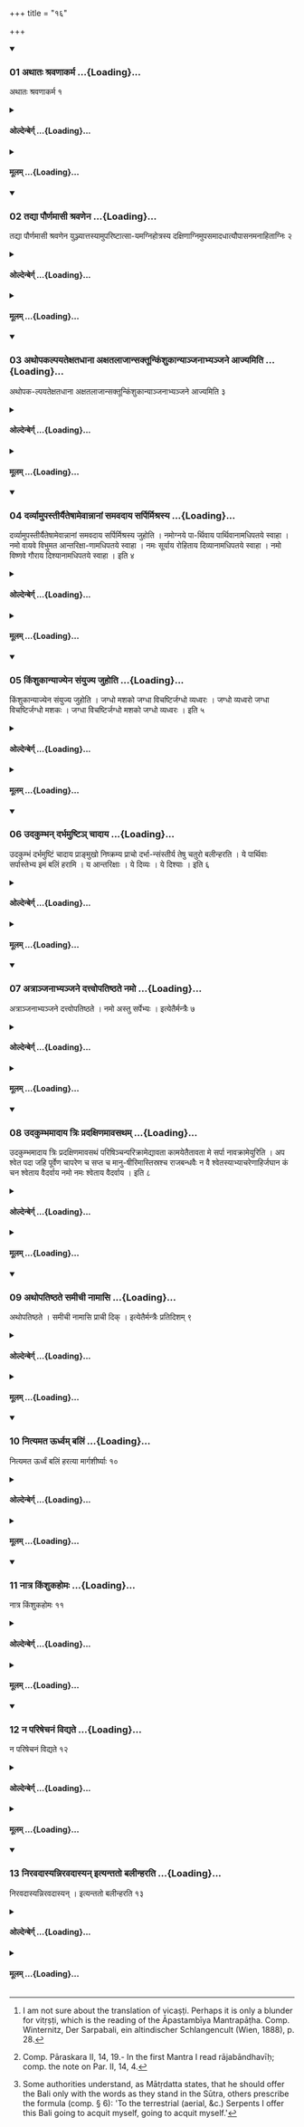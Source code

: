 +++
title = "१६"

+++

<div class="js_include" includetitle="true" newlevelforh1="3" unfilled url="/vedAH_yajuH/taittirIyam/sUtram/hiraNyakeshI/gRhyam/vishvAsa-prastutiH/2/16/01_athAtaH_shravaNAkarma.md">
<details open><summary><h3>01 अथातः श्रवणाकर्म ...{Loading}...</h3></summary>

अथातः श्रवणाकर्म १
</details>
</div>
<div class="js_include collapsed" newlevelforh1="4" title="ओल्देन्बेर्ग्" unfilled url="/vedAH_yajuH/taittirIyam/sUtram/hiraNyakeshI/gRhyam/oldenberg/2/16/01_athAtaH_shravaNAkarma.md">
<details><summary><h4>ओल्देन्बेर्ग् ...{Loading}...</h4></summary>

1. Now (follows) the Śravaṇā ceremony.

</details>
</div>
<div class="js_include collapsed" newlevelforh1="4" title="मूलम्" unfilled url="/vedAH_yajuH/taittirIyam/sUtram/hiraNyakeshI/gRhyam/mUlam/2/16/01_athAtaH_shravaNAkarma.md">
<details><summary><h4>मूलम् ...{Loading}...</h4></summary>

अथातः श्रवणाकर्म १
</details>
</div>
<div class="js_include" includetitle="true" newlevelforh1="3" unfilled url="/vedAH_yajuH/taittirIyam/sUtram/hiraNyakeshI/gRhyam/vishvAsa-prastutiH/2/16/02_tadyA_paurNamAsI_shravaNena.md">
<details open><summary><h3>02 तद्या पौर्णमासी श्रवणेन ...{Loading}...</h3></summary>

तद्या पौर्णमासी श्रवणेन युञ्ज्यात्तस्यामुपरिष्टात्सा-यमग्निहोत्रस्य दक्षिणाग्निमुपसमादधात्यौपासनमनाहिताग्निः २
</details>
</div>
<div class="js_include collapsed" newlevelforh1="4" title="ओल्देन्बेर्ग्" unfilled url="/vedAH_yajuH/taittirIyam/sUtram/hiraNyakeshI/gRhyam/oldenberg/2/16/02_tadyA_paurNamAsI_shravaNena.md">
<details><summary><h4>ओल्देन्बेर्ग् ...{Loading}...</h4></summary>

2. On the day of that full moon which falls under (the Nakṣatra) Śravaṇa, after the evening Agnihotra he puts wood on the (third of the three Śrauta fires, called the) Dakṣiṇāgni. One who has not set up the (Śrauta) fires, (does the same with) the sacred domestic fire.

</details>
</div>
<div class="js_include collapsed" newlevelforh1="4" title="मूलम्" unfilled url="/vedAH_yajuH/taittirIyam/sUtram/hiraNyakeshI/gRhyam/mUlam/2/16/02_tadyA_paurNamAsI_shravaNena.md">
<details><summary><h4>मूलम् ...{Loading}...</h4></summary>

तद्या पौर्णमासी श्रवणेन युञ्ज्यात्तस्यामुपरिष्टात्सा-यमग्निहोत्रस्य दक्षिणाग्निमुपसमादधात्यौपासनमनाहिताग्निः २
</details>
</div>
<div class="js_include" includetitle="true" newlevelforh1="3" unfilled url="/vedAH_yajuH/taittirIyam/sUtram/hiraNyakeshI/gRhyam/vishvAsa-prastutiH/2/16/03_athopakalpayatexatadhAnA_ax.md">
<details open><summary><h3>03 अथोपकल्पयतेक्षतधाना अक्षतलाजान्सक्तून्किंशुकान्याञ्जनाभ्यञ्जने आज्यमिति ...{Loading}...</h3></summary>

अथोपक-ल्पयतेक्षतधाना अक्षतलाजान्सक्तून्किंशुकान्याञ्जनाभ्यञ्जने आज्यमिति ३
</details>
</div>
<div class="js_include collapsed" newlevelforh1="4" title="ओल्देन्बेर्ग्" unfilled url="/vedAH_yajuH/taittirIyam/sUtram/hiraNyakeshI/gRhyam/oldenberg/2/16/03_athopakalpayatexatadhAnA_ax.md">
<details><summary><h4>ओल्देन्बेर्ग् ...{Loading}...</h4></summary>

3. Then he procures unbroken grains, unbroken fried grains, coarsely ground grains, (leaves and blossoms) of the Kiṃśuka tree, collyrium and (other) salve, and Ājya.

</details>
</div>
<div class="js_include collapsed" newlevelforh1="4" title="मूलम्" unfilled url="/vedAH_yajuH/taittirIyam/sUtram/hiraNyakeshI/gRhyam/mUlam/2/16/03_athopakalpayatexatadhAnA_ax.md">
<details><summary><h4>मूलम् ...{Loading}...</h4></summary>

अथोपक-ल्पयतेक्षतधाना अक्षतलाजान्सक्तून्किंशुकान्याञ्जनाभ्यञ्जने आज्यमिति ३
</details>
</div>
<div class="js_include" includetitle="true" newlevelforh1="3" unfilled url="/vedAH_yajuH/taittirIyam/sUtram/hiraNyakeshI/gRhyam/vishvAsa-prastutiH/2/16/04_darvyAmupastIryaiteShAmevAn.md">
<details open><summary><h3>04 दर्व्यामुपस्तीर्यैतेषामेवान्नानां समवदाय सर्पिर्मिश्रस्य ...{Loading}...</h3></summary>

दर्व्यामुपस्तीर्यैतेषामेवान्नानां समवदाय सर्पिर्मिश्रस्य जुहोति । नमोग्नये पा-र्थिवाय पार्थिवानामधिपतये स्वाहा । नमो वायवे विभुमत आन्तरिक्षा-णामधिपतये स्वाहा । नमः सूर्याय रोहिताय दिव्यानामधिपतये स्वाहा । नमो विष्णवे गौराय दिश्यानामधिपतये स्वाहा । इति ४
</details>
</div>
<div class="js_include collapsed" newlevelforh1="4" title="ओल्देन्बेर्ग्" unfilled url="/vedAH_yajuH/taittirIyam/sUtram/hiraNyakeshI/gRhyam/oldenberg/2/16/04_darvyAmupastIryaiteShAmevAn.md">
<details><summary><h4>ओल्देन्बेर्ग् ...{Loading}...</h4></summary>

4. Having 'spread under' (Ājya) in the (spoon called) Darvi, he cuts off (the Avadānas) of those kinds of food (mentioned in Sūtra 3), mixes them with clarified butter, and sacrifices (with the formulas), 'Adoration to Agni the terrestrial, the lord of terrestrial beings! Svāhā! Adoration to Vāyu the all-pervading, the lord of aerial beings! Svāhā! Adoration to Sūrya, the red one, the lord of celestial beings! Svāhā! Adoration to Viṣṇu, the whitish one, the lord of the beings that dwell in the quarters (of the world). Svāhā!'

</details>
</div>
<div class="js_include collapsed" newlevelforh1="4" title="मूलम्" unfilled url="/vedAH_yajuH/taittirIyam/sUtram/hiraNyakeshI/gRhyam/mUlam/2/16/04_darvyAmupastIryaiteShAmevAn.md">
<details><summary><h4>मूलम् ...{Loading}...</h4></summary>

दर्व्यामुपस्तीर्यैतेषामेवान्नानां समवदाय सर्पिर्मिश्रस्य जुहोति । नमोग्नये पा-र्थिवाय पार्थिवानामधिपतये स्वाहा । नमो वायवे विभुमत आन्तरिक्षा-णामधिपतये स्वाहा । नमः सूर्याय रोहिताय दिव्यानामधिपतये स्वाहा । नमो विष्णवे गौराय दिश्यानामधिपतये स्वाहा । इति ४
</details>
</div>
<div class="js_include" includetitle="true" newlevelforh1="3" unfilled url="/vedAH_yajuH/taittirIyam/sUtram/hiraNyakeshI/gRhyam/vishvAsa-prastutiH/2/16/05_kiMshukAnyAjyena_saMyujya_j.md">
<details open><summary><h3>05 किंशुकान्याज्येन संयुज्य जुहोति ...{Loading}...</h3></summary>

किंशुकान्याज्येन संयुज्य जुहोति । जग्धो मशको जग्धा विचष्टिर्जग्धो व्यध्वरः । जग्धो व्यध्वरो जग्धा विचष्टिर्जग्धो मशकः । जग्धा विचष्टिर्जग्धो मशको जग्धो व्यध्वरः । इति ५
</details>
</div>
<div class="js_include collapsed" newlevelforh1="4" title="ओल्देन्बेर्ग्" unfilled url="/vedAH_yajuH/taittirIyam/sUtram/hiraNyakeshI/gRhyam/oldenberg/2/16/05_kiMshukAnyAjyena_saMyujya_j.md">
<details><summary><h4>ओल्देन्बेर्ग् ...{Loading}...</h4></summary>

5. [^1]  He anoints the Kiṃśuka (flowers and leaves) with Ājya, and sacrifices with (the Mantras), 'Devoured is the gadfly; devoured is thirst (?); devoured is the stinging worm.' 'Devoured is the stinging worm; devoured is thirst; devoured is the gadfly.'

[^1]:  I am not sure about the translation of vicaṣṭi. Perhaps it is only a blunder for vitṛṣṭi, which is the reading of the Āpastambīya Mantrapāṭha. Comp. Winternitz, Der Sarpabali, ein altindischer Schlangencult (Wien, 1888), p. 28.

'Devoured is thirst; devoured is the gadfly; devoured is the stinging worm.'

</details>
</div>
<div class="js_include collapsed" newlevelforh1="4" title="मूलम्" unfilled url="/vedAH_yajuH/taittirIyam/sUtram/hiraNyakeshI/gRhyam/mUlam/2/16/05_kiMshukAnyAjyena_saMyujya_j.md">
<details><summary><h4>मूलम् ...{Loading}...</h4></summary>

किंशुकान्याज्येन संयुज्य जुहोति । जग्धो मशको जग्धा विचष्टिर्जग्धो व्यध्वरः । जग्धो व्यध्वरो जग्धा विचष्टिर्जग्धो मशकः । जग्धा विचष्टिर्जग्धो मशको जग्धो व्यध्वरः । इति ५
</details>
</div>
<div class="js_include" includetitle="true" newlevelforh1="3" unfilled url="/vedAH_yajuH/taittirIyam/sUtram/hiraNyakeshI/gRhyam/vishvAsa-prastutiH/2/16/06_udakumbhan_darbhamuShTi~n_c.md">
<details open><summary><h3>06 उदकुम्भन् दर्भमुष्टिञ् चादाय ...{Loading}...</h3></summary>

उदकुम्भं दर्भमुष्टिं चादाय प्राङ्मुखो निष्क्रम्य प्राचो दर्भा-न्संस्तीर्य तेषु चतुरो बलीन्हरति । ये पार्थिवाः सर्पास्तेभ्य इमं बलिं हरामि । य आन्तरिक्षाः । ये दिव्यः । ये दिश्याः । इति ६
</details>
</div>
<div class="js_include collapsed" newlevelforh1="4" title="ओल्देन्बेर्ग्" unfilled url="/vedAH_yajuH/taittirIyam/sUtram/hiraNyakeshI/gRhyam/oldenberg/2/16/06_udakumbhan_darbhamuShTi~n_c.md">
<details><summary><h4>ओल्देन्बेर्ग् ...{Loading}...</h4></summary>

6. He takes a water-pot and a handful of Darbha grass, goes forth, his face turned towards the east, spreads the Darbha grass out with its points towards the east, and makes four Bali-offerings on that (grass) with (the formulas), 'To the terrestrial Serpents I offer this Bali,' 'To the aerial, &c. to the celestial, &c. to the Serpents dwelling in the quarters (of the world),' &c.

</details>
</div>
<div class="js_include collapsed" newlevelforh1="4" title="मूलम्" unfilled url="/vedAH_yajuH/taittirIyam/sUtram/hiraNyakeshI/gRhyam/mUlam/2/16/06_udakumbhan_darbhamuShTi~n_c.md">
<details><summary><h4>मूलम् ...{Loading}...</h4></summary>

उदकुम्भं दर्भमुष्टिं चादाय प्राङ्मुखो निष्क्रम्य प्राचो दर्भा-न्संस्तीर्य तेषु चतुरो बलीन्हरति । ये पार्थिवाः सर्पास्तेभ्य इमं बलिं हरामि । य आन्तरिक्षाः । ये दिव्यः । ये दिश्याः । इति ६
</details>
</div>
<div class="js_include" includetitle="true" newlevelforh1="3" unfilled url="/vedAH_yajuH/taittirIyam/sUtram/hiraNyakeshI/gRhyam/vishvAsa-prastutiH/2/16/07_atrAnjanAbhyanjane_dattvopa.md">
<details open><summary><h3>07 अत्राञ्जनाभ्यञ्जने दत्त्वोपतिष्ठते नमो ...{Loading}...</h3></summary>

अत्राञ्जनाभ्यञ्जने दत्त्वोपतिष्ठते । नमो अस्तु सर्पेभ्यः । इत्येतैर्मन्त्रैः ७
</details>
</div>
<div class="js_include collapsed" newlevelforh1="4" title="ओल्देन्बेर्ग्" unfilled url="/vedAH_yajuH/taittirIyam/sUtram/hiraNyakeshI/gRhyam/oldenberg/2/16/07_atrAnjanAbhyanjane_dattvopa.md">
<details><summary><h4>ओल्देन्बेर्ग् ...{Loading}...</h4></summary>

7. Having given there collyrium and (other) salve (to the Serpents), he worships them with the Mantras, 'Adoration be to the Serpents' (Taitt. Saṃhitā IV, 2, 8, 3).

</details>
</div>
<div class="js_include collapsed" newlevelforh1="4" title="मूलम्" unfilled url="/vedAH_yajuH/taittirIyam/sUtram/hiraNyakeshI/gRhyam/mUlam/2/16/07_atrAnjanAbhyanjane_dattvopa.md">
<details><summary><h4>मूलम् ...{Loading}...</h4></summary>

अत्राञ्जनाभ्यञ्जने दत्त्वोपतिष्ठते । नमो अस्तु सर्पेभ्यः । इत्येतैर्मन्त्रैः ७
</details>
</div>
<div class="js_include" includetitle="true" newlevelforh1="3" unfilled url="/vedAH_yajuH/taittirIyam/sUtram/hiraNyakeshI/gRhyam/vishvAsa-prastutiH/2/16/08_udakumbhamAdAya_triH_pradax.md">
<details open><summary><h3>08 उदकुम्भमादाय त्रिः प्रदक्षिणमावसथम् ...{Loading}...</h3></summary>

उदकुम्भमादाय त्रिः प्रदक्षिणमावसथं परिषिञ्चन्परिक्रामेद्यावता कामयेतैतावता मे सर्पा नावक्रामेयुरिति । अप श्वेत पदा जहि पूर्वेण चापरेण च सप्त च मानु-षीरिमास्तिस्रश्च राजबन्धवैः न वै श्वेतस्याभ्याचरेणाहिर्जघान कं चन श्वेताय वैदर्वाय नमो नमः श्वेताय वैदर्वाय । इति ८
</details>
</div>
<div class="js_include collapsed" newlevelforh1="4" title="ओल्देन्बेर्ग्" unfilled url="/vedAH_yajuH/taittirIyam/sUtram/hiraNyakeshI/gRhyam/oldenberg/2/16/08_udakumbhamAdAya_triH_pradax.md">
<details><summary><h4>ओल्देन्बेर्ग् ...{Loading}...</h4></summary>

8. [^2]  He should take a water-pot and should at that distance in which he wishes the serpents not to approach, three times walk round his house, turning his right side towards it, and should sprinkle water round it with (the formulas), 'Beat away, O white one, with thy foot, with the fore-foot and with the hind-foot, these seven human females and the three (daughters) of the king's tribe.

[^2]:  Comp. Pāraskara II, 14, 19.- In the first Mantra I read rājabāndhavīḥ; comp. the note on Par. II, 14, 4.

'Within the dominion of the white one the Serpent has killed nobody. To the white one, the son of Vidarva, adoration!

'Adoration to the white one, the son of Vidarva!'

</details>
</div>
<div class="js_include collapsed" newlevelforh1="4" title="मूलम्" unfilled url="/vedAH_yajuH/taittirIyam/sUtram/hiraNyakeshI/gRhyam/mUlam/2/16/08_udakumbhamAdAya_triH_pradax.md">
<details><summary><h4>मूलम् ...{Loading}...</h4></summary>

उदकुम्भमादाय त्रिः प्रदक्षिणमावसथं परिषिञ्चन्परिक्रामेद्यावता कामयेतैतावता मे सर्पा नावक्रामेयुरिति । अप श्वेत पदा जहि पूर्वेण चापरेण च सप्त च मानु-षीरिमास्तिस्रश्च राजबन्धवैः न वै श्वेतस्याभ्याचरेणाहिर्जघान कं चन श्वेताय वैदर्वाय नमो नमः श्वेताय वैदर्वाय । इति ८
</details>
</div>
<div class="js_include" includetitle="true" newlevelforh1="3" unfilled url="/vedAH_yajuH/taittirIyam/sUtram/hiraNyakeshI/gRhyam/vishvAsa-prastutiH/2/16/09_athopatiShThate_samIchI_nAm.md">
<details open><summary><h3>09 अथोपतिष्ठते समीची नामासि ...{Loading}...</h3></summary>

अथोपतिष्ठते । समीची नामासि प्राची दिक् । इत्येतैर्मन्त्रैः प्रतिदिशम् ९
</details>
</div>
<div class="js_include collapsed" newlevelforh1="4" title="ओल्देन्बेर्ग्" unfilled url="/vedAH_yajuH/taittirIyam/sUtram/hiraNyakeshI/gRhyam/oldenberg/2/16/09_athopatiShThate_samIchI_nAm.md">
<details><summary><h4>ओल्देन्बेर्ग् ...{Loading}...</h4></summary>

9. Then he worships the Serpents towards the different regions, one by one with (the corresponding section of) these Mantras, 'The convergent one thou art called, the eastern region' (Taitt. Saṃh. V, 5, 10, 1 seq.).

</details>
</div>
<div class="js_include collapsed" newlevelforh1="4" title="मूलम्" unfilled url="/vedAH_yajuH/taittirIyam/sUtram/hiraNyakeshI/gRhyam/mUlam/2/16/09_athopatiShThate_samIchI_nAm.md">
<details><summary><h4>मूलम् ...{Loading}...</h4></summary>

अथोपतिष्ठते । समीची नामासि प्राची दिक् । इत्येतैर्मन्त्रैः प्रतिदिशम् ९
</details>
</div>
<div class="js_include" includetitle="true" newlevelforh1="3" unfilled url="/vedAH_yajuH/taittirIyam/sUtram/hiraNyakeshI/gRhyam/vishvAsa-prastutiH/2/16/10_nityamata_Urdhvam_baliM.md">
<details open><summary><h3>10 नित्यमत ऊर्ध्वम् बलिं ...{Loading}...</h3></summary>

नित्यमत ऊर्ध्वं बलिं हरत्या मार्गशीर्ष्याः १०
</details>
</div>
<div class="js_include collapsed" newlevelforh1="4" title="ओल्देन्बेर्ग्" unfilled url="/vedAH_yajuH/taittirIyam/sUtram/hiraNyakeshI/gRhyam/oldenberg/2/16/10_nityamata_Urdhvam_baliM.md">
<details><summary><h4>ओल्देन्बेर्ग् ...{Loading}...</h4></summary>

10. From that time he daily makes the Bali-offerings till the full-moon day of Mārgaśīrṣa.

</details>
</div>
<div class="js_include collapsed" newlevelforh1="4" title="मूलम्" unfilled url="/vedAH_yajuH/taittirIyam/sUtram/hiraNyakeshI/gRhyam/mUlam/2/16/10_nityamata_Urdhvam_baliM.md">
<details><summary><h4>मूलम् ...{Loading}...</h4></summary>

नित्यमत ऊर्ध्वं बलिं हरत्या मार्गशीर्ष्याः १०
</details>
</div>
<div class="js_include" includetitle="true" newlevelforh1="3" unfilled url="/vedAH_yajuH/taittirIyam/sUtram/hiraNyakeshI/gRhyam/vishvAsa-prastutiH/2/16/11_nAtra_kiMshukahomaH.md">
<details open><summary><h3>11 नात्र किंशुकहोमः ...{Loading}...</h3></summary>

नात्र किंशुकहोमः ११
</details>
</div>
<div class="js_include collapsed" newlevelforh1="4" title="ओल्देन्बेर्ग्" unfilled url="/vedAH_yajuH/taittirIyam/sUtram/hiraNyakeshI/gRhyam/oldenberg/2/16/11_nAtra_kiMshukahomaH.md">
<details><summary><h4>ओल्देन्बेर्ग् ...{Loading}...</h4></summary>

11. Here the Kiṃśuka offerings (see § 5) are not repeated.

</details>
</div>
<div class="js_include collapsed" newlevelforh1="4" title="मूलम्" unfilled url="/vedAH_yajuH/taittirIyam/sUtram/hiraNyakeshI/gRhyam/mUlam/2/16/11_nAtra_kiMshukahomaH.md">
<details><summary><h4>मूलम् ...{Loading}...</h4></summary>

नात्र किंशुकहोमः ११
</details>
</div>
<div class="js_include" includetitle="true" newlevelforh1="3" unfilled url="/vedAH_yajuH/taittirIyam/sUtram/hiraNyakeshI/gRhyam/vishvAsa-prastutiH/2/16/12_na_pariShechanaM_vidyate.md">
<details open><summary><h3>12 न परिषेचनं विद्यते ...{Loading}...</h3></summary>

न परिषेचनं विद्यते १२
</details>
</div>
<div class="js_include collapsed" newlevelforh1="4" title="ओल्देन्बेर्ग्" unfilled url="/vedAH_yajuH/taittirIyam/sUtram/hiraNyakeshI/gRhyam/oldenberg/2/16/12_na_pariShechanaM_vidyate.md">
<details><summary><h4>ओल्देन्बेर्ग् ...{Loading}...</h4></summary>

12. The sprinkling (of water) round (the house) does not take place (see § 8).

</details>
</div>
<div class="js_include collapsed" newlevelforh1="4" title="मूलम्" unfilled url="/vedAH_yajuH/taittirIyam/sUtram/hiraNyakeshI/gRhyam/mUlam/2/16/12_na_pariShechanaM_vidyate.md">
<details><summary><h4>मूलम् ...{Loading}...</h4></summary>

न परिषेचनं विद्यते १२
</details>
</div>
<div class="js_include" includetitle="true" newlevelforh1="3" unfilled url="/vedAH_yajuH/taittirIyam/sUtram/hiraNyakeshI/gRhyam/vishvAsa-prastutiH/2/16/13_niravadAsyanniravadAsyan_it.md">
<details open><summary><h3>13 निरवदास्यन्निरवदास्यन् इत्यन्ततो बलीन्हरति ...{Loading}...</h3></summary>

निरवदास्यन्निरवदास्यन् । इत्यन्ततो बलीन्हरति १३
</details>
</div>
<div class="js_include collapsed" newlevelforh1="4" title="ओल्देन्बेर्ग्" unfilled url="/vedAH_yajuH/taittirIyam/sUtram/hiraNyakeshI/gRhyam/oldenberg/2/16/13_niravadAsyanniravadAsyan_it.md">
<details><summary><h4>ओल्देन्बेर्ग् ...{Loading}...</h4></summary>

13. [^3]  The last Bali he offers with (the words), 'Going to acquit myself, going to acquit myself.'

[^3]:  Some authorities understand, as Mātṛdatta states, that he should offer the Bali only with the words as they stand in the Sūtra, others prescribe the formula (comp. § 6): 'To the terrestrial (aerial, &c.) Serpents I offer this Bali going to acquit myself, going to acquit myself.'

End of the Sixth Paṭala.

</details>
</div>
<div class="js_include collapsed" newlevelforh1="4" title="मूलम्" unfilled url="/vedAH_yajuH/taittirIyam/sUtram/hiraNyakeshI/gRhyam/mUlam/2/16/13_niravadAsyanniravadAsyan_it.md">
<details><summary><h4>मूलम् ...{Loading}...</h4></summary>

निरवदास्यन्निरवदास्यन् । इत्यन्ततो बलीन्हरति १३
</details>
</div>

